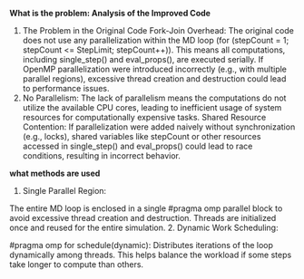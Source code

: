 **What is the problem: Analysis of the Improved Code**
1. The Problem in the Original Code
Fork-Join Overhead:
The original code does not use any parallelization within the MD loop (for (stepCount = 1; stepCount <= StepLimit; stepCount++)). This means all computations, including single_step() and eval_props(), are executed serially. If OpenMP parallelization were introduced incorrectly (e.g., with multiple parallel regions), excessive thread creation and destruction could lead to performance issues.
2. No Parallelism:
The lack of parallelism means the computations do not utilize the available CPU cores, leading to inefficient usage of system resources for computationally expensive tasks.
Shared Resource Contention:
If parallelization were added naively without synchronization (e.g., locks), shared variables like stepCount or other resources accessed in single_step() and eval_props() could lead to race conditions, resulting in incorrect behavior.

**what methods are used**
1. Single Parallel Region:

The entire MD loop is enclosed in a single #pragma omp parallel block to avoid excessive thread creation and destruction. Threads are initialized once and reused for the entire simulation.
2. Dynamic Work Scheduling:

#pragma omp for schedule(dynamic):
Distributes iterations of the loop dynamically among threads. This helps balance the workload if some steps take longer to compute than others.

